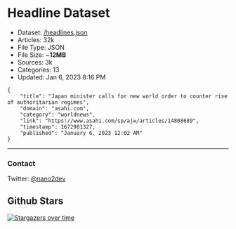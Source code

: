 # Headline Dataset

- Dataset: [/headlines.json](https://raw.githubusercontent.com/fwd/news/master/headlines.json) 
- Articles: 32k
- File Type: JSON
- File Size: ~**12MB**
- Sources: 3k
- Categories: 13
- Updated: Jan 6, 2023 8:16 PM

```
{
    "title": "Japan minister calls for new world order to counter rise of authoritarian regimes",
    "domain": "asahi.com",
    "category": "worldnews",
    "link": "https://www.asahi.com/sp/ajw/articles/14808689",
    "timestamp": 1672981327,
    "published": "January 6, 2023 12:02 AM"
}
```

---

### Contact 

Twitter: [@nano2dev](https://twitter.com/nano2dev)

## Github Stars

[![Stargazers over time](https://starchart.cc/fwd/news.svg)](https://starchart.cc/fwd/news)
